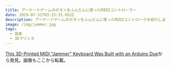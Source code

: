 ```yaml
---
title: アーケードゲームのボタンをふんだんに使ったMIDIコントローラー
date: 2019-07-31T03:15:31.652Z
description: アーケードゲームのボタンをふんだんに使ったMIDIコントローラを紹介します。
image: /img/jammer.jpg
tags:
  - 音楽
  - 3Dプリンタ
---
```

[This 3D-Printed MIDI “Jammer” Keyboard Was Built with an Arduino Due](https://blog.hackster.io/this-3d-printed-midi-jammer-keyboard-was-built-with-an-arduino-due-ad59e69fb8ed)から発見。画像もここから転載。
